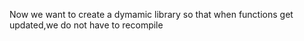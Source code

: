 Now we want to create a dymamic library so that when functions get updated,we do not have to recompile
